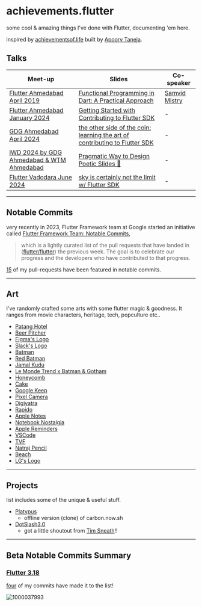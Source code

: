 # achievements.flutter
some cool &amp; amazing things I've done with Flutter, documenting 'em here.

inspired by [achievementsof.life](https://github.com/plxity/achievementsof.life) built by [Apoorv Taneja](https://github.com/plxity).

## Talks

| Meet-up | Slides | Co-speaker
| --- | --- | --- |
| [Flutter Ahmedabad April 2019](https://meetu.ps/e/GBKBb/vTB8J/i) | [Functional Programming in Dart: A Practical Approach](https://speakerdeck.com/piedcipher/functional-programming-in-dart-a-practical-approach) | [Samvid Mistry](https://github.com/samvidmistry)
| [Flutter Ahmedabad January 2024](https://meetu.ps/e/MPCT6/vTB8J/i) | [Getting Started with Contributing to Flutter SDK](https://speakerdeck.com/piedcipher/getting-started-with-contributing-to-flutter-sdk) | - |
| [GDG Ahmedabad April 2024](https://gdg.community.dev/events/details/google-gdg-ahmedabad-presents-the-other-side-of-the-coin-learning-the-art-of-contributing-to-flutter-sdk/) | [the other side of the coin: learning the art of contributing to Flutter SDK](https://speakerdeck.com/piedcipher/the-other-side-of-the-coin-learning-the-art-of-contributing-to-flutter-sdk) | - |
| [IWD 2024 by GDG Ahmedabad & WTM Ahmedabad](https://gdg.community.dev/events/details/google-gdg-ahmedabad-presents-iwd24-women-techmakers-ahmedabad-2024-celebration) | [Pragmatic Way to Design Poetic Slides 🌻](https://speakerdeck.com/piedcipher/pragmatic-way-to-design-poetic-slides) | - |
| [Flutter Vadodara June 2024](https://www.meetup.com/fluttervadodara/events/301779083) | [sky is certainly not the limit w/ Flutter SDK](https://speakerdeck.com/piedcipher/flutter-sdk) | - |

---

## Notable Commits
very recently in 2023, Flutter Framework team at Google started an initiative called [Flutter Framework Team: Notable Commits](https://github.com/flutter/flutter/issues/121415),
> which is a lightly curated list of the pull requests that have landed in ([flutter/flutter](https://github.com/flutter/flutter)) the previous week. The goal is to celebrate our progress and the developers who have contributed to that progress.

[15](https://github.com/flutter/flutter/pulls?q=is%3Apr+author%3Apiedcipher+is%3Aclosed) of my pull-requests have been featured in notable commits.

---

## Art
I've randomly crafted some arts with some flutter magic & goodness. It ranges from movie characters, heritage, tech, popculture etc..

- [Patang Hotel](https://x.com/piedcipher/status/1703405735919378434?s=20)
- [Beer Pitcher](https://x.com/piedcipher/status/1703509089798537623?s=20)
- [Figma's Logo](https://x.com/piedcipher/status/1704201245420929278?s=20)
- [Slack's Logo](https://x.com/piedcipher/status/1704216782838317340?s=20)
- [Batman](https://x.com/piedcipher/status/1705561123682930972?s=20)
- [Red Batman](https://x.com/piedcipher/status/1718006086954066177?s=20)
- [Jamal Kudu](https://x.com/piedcipher/status/1735222078100623424?s=20)
- [Le Monde Trend x Batman & Gotham](https://x.com/piedcipher/status/1765362713050362263?s=20)
- [Honeycomb](https://x.com/piedcipher/status/1768208465070068189?t=24jlK5Xevf5Io7WPnhsDnw&s=09)
- [Cake](https://x.com/piedcipher/status/1768637888198295805?t=b13y163B0DJFdfLxEirnPg&s=09)
- [Google Keep](https://x.com/piedcipher/status/1795355765450166379?s=19)
- [Pixel Camera](https://x.com/piedcipher/status/1796124032716165274?s=19)
- [Digiyatra](https://x.com/piedcipher/status/1796806467493695855?s=19)
- [Rapido](https://x.com/piedcipher/status/1802606754175594982?s=19)
- [Apple Notes](https://x.com/piedcipher/status/1802675010647343601?s=19)
- [Notebook Nostalgia](https://x.com/piedcipher/status/1803526281142870424?s=19)
- [Apple Reminders](https://x.com/piedcipher/status/1804054488300556331?s=19)
- [VSCode](https://x.com/piedcipher/status/1804078163837997087?s=19)
- [TVF](https://x.com/piedcipher/status/1805331173033525560?t=5RIkC6WUu5GCACJAJ1kf9w&s=19)
- [Natraj Pencil](https://x.com/piedcipher/status/1806665889896394960?s=19)
- [Beach](https://x.com/piedcipher/status/1817129121899577685?t=DbQ7R3SGf1R6Lq2VYqQR9g&s=19)
- [LG's Logo](https://x.com/piedcipher/status/1817573640764100613?t=6Tz6GiDHg-uIo9SVjYqudA&s=19)

---

## Projects
list includes some of the unique & useful stuff.

- [Platypus](https://github.com/auberginedevelopers/platypus)
  - offline version (clone) of carbon.now.sh
- [DotSlash3.0](https://github.com/piedcipher/dotslash3.0)
  - got a little shoutout from [Tim Sneath](https://x.com/timsneath/status/1219880981605208064?s=20)!!
 
---

## Beta Notable Commits Summary

### [Flutter 3.18](https://twitter.com/FlutterDev/status/1740063496010691009?t=KdtTzRGAYUMJmnHHME2Iiw&s=19)

[four](https://github.com/flutter/flutter/releases/tag/3.18.0-0.1.pre) of my commits have made it to the list!

![1000037993](https://github.com/piedcipher/achievements.flutter/assets/13456345/2792fb56-508e-4c0e-8737-8f755c0ee49a)
